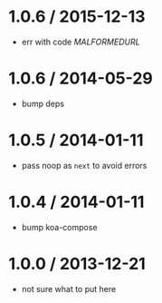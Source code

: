
1.0.6 / 2015-12-13
==================

 * err with code _MALFORMEDURL_

1.0.6 / 2014-05-29
==================

 * bump deps

1.0.5 / 2014-01-11
==================

 * pass noop as `next` to avoid errors

1.0.4 / 2014-01-11
==================

 * bump koa-compose

1.0.0 / 2013-12-21
==================

 * not sure what to put here
